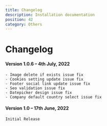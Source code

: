```yaml
---
title: Changelog
description: Installation documentation
position: 42
category: Others
---
```


# Changelog

#### Version 1.0.6 – 4th July, 2022
```
- Image delete if exists issue fix
- Cookies setting update issue fix
- Footer social link update issue fix
- Seo validation issue fix
- Datepicker design issue fix
- Company default country select issue fix
```

#### Version 1.0 – 17th June, 2022

`Initial Release`
